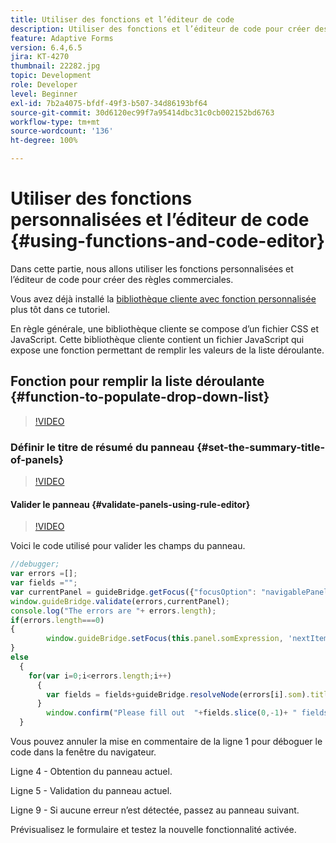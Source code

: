 ```yaml
---
title: Utiliser des fonctions et l’éditeur de code
description: Utiliser des fonctions et l’éditeur de code pour créer des règles commerciales
feature: Adaptive Forms
version: 6.4,6.5
jira: KT-4270
thumbnail: 22282.jpg
topic: Development
role: Developer
level: Beginner
exl-id: 7b2a4075-bfdf-49f3-b507-34d86193bf64
source-git-commit: 30d6120ec99f7a95414dbc31c0cb002152bd6763
workflow-type: tm+mt
source-wordcount: '136'
ht-degree: 100%

---
```


# Utiliser des fonctions personnalisées et l’éditeur de code {#using-functions-and-code-editor}

Dans cette partie, nous allons utiliser les fonctions personnalisées et l’éditeur de code pour créer des règles commerciales.

Vous avez déjà installé la [bibliothèque cliente avec fonction personnalisée](assets/client-libs-and-logo.zip) plus tôt dans ce tutoriel.

En règle générale, une bibliothèque cliente se compose d’un fichier CSS et JavaScript. Cette bibliothèque cliente contient un fichier JavaScript qui expose une fonction permettant de remplir les valeurs de la liste déroulante.


## Fonction pour remplir la liste déroulante {#function-to-populate-drop-down-list}

>[!VIDEO](https://video.tv.adobe.com/v/22282?quality=12&learn=on)

### Définir le titre de résumé du panneau {#set-the-summary-title-of-panels}

>[!VIDEO](https://video.tv.adobe.com/v/28387?quality=12&learn=on)

#### Valider le panneau {#validate-panels-using-rule-editor}

>[!VIDEO](https://video.tv.adobe.com/v/28409?quality=12&learn=on)

Voici le code utilisé pour valider les champs du panneau.

```javascript
//debugger;
var errors =[];
var fields ="";
var currentPanel = guideBridge.getFocus({"focusOption": "navigablePanel"});
window.guideBridge.validate(errors,currentPanel);
console.log("The errors are "+ errors.length);
if(errors.length===0)
{
        window.guideBridge.setFocus(this.panel.somExpression, 'nextItem', true);
}
else
  {
    for(var i=0;i<errors.length;i++)
      {
        var fields = fields+guideBridge.resolveNode(errors[i].som).title+" , ";
      }
        window.confirm("Please fill out  "+fields.slice(0,-1)+ " fields");
  }
```

Vous pouvez annuler la mise en commentaire de la ligne 1 pour déboguer le code dans la fenêtre du navigateur.

Ligne 4 - Obtention du panneau actuel.

Ligne 5 - Validation du panneau actuel.

Ligne 9 - Si aucune erreur n’est détectée, passez au panneau suivant.

Prévisualisez le formulaire et testez la nouvelle fonctionnalité activée.
